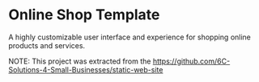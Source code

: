 # Online Shop Template

A highly customizable user interface and experience for shopping online products and services.

NOTE: This project was extracted from the https://github.com/6C-Solutions-4-Small-Businesses/static-web-site
